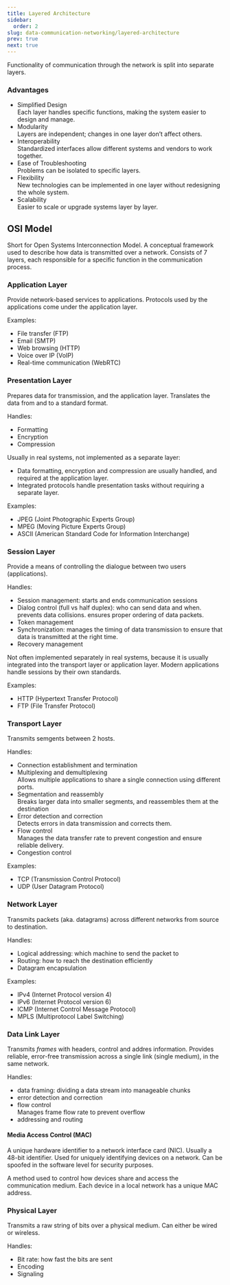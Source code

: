 ```yaml
---
title: Layered Architecture
sidebar:
  order: 2
slug: data-communication-networking/layered-architecture
prev: true
next: true
---
```


Functionality of communication through the network is split into separate layers.

### Advantages

- Simplified Design  
  Each layer handles specific functions, making the system easier to design and manage.
- Modularity  
  Layers are independent; changes in one layer don’t affect others.
- Interoperability  
  Standardized interfaces allow different systems and vendors to work together.
- Ease of Troubleshooting  
  Problems can be isolated to specific layers.
- Flexibility  
  New technologies can be implemented in one layer without redesigning the whole system.
- Scalability  
  Easier to scale or upgrade systems layer by layer.

## OSI Model

Short for Open Systems Interconnection Model. A conceptual framework used to describe how data is transmitted over a network. Consists of 7 layers, each responsible for a specific function in the communication process.

### Application Layer

Provide network-based services to applications. Protocols used by the applications come under the application layer.

Examples:
- File transfer (FTP)
- Email (SMTP)
- Web browsing (HTTP)
- Voice over IP (VoIP)
- Real-time communication (WebRTC)

### Presentation Layer
Prepares data for transmission, and the application layer. Translates the data from and to a standard format.

Handles:
- Formatting
- Encryption
- Compression

Usually in real systems, not implemented as a separate layer:
- Data formatting, encryption and compression are usually handled, and required at the application layer.
- Integrated protocols handle presentation tasks without requiring a separate layer.

Examples:
- JPEG (Joint Photographic Experts Group)
- MPEG (Moving Picture Experts Group)
- ASCII (American Standard Code for Information Interchange)

### Session Layer

Provide a means of controlling the dialogue between two users (applications).

Handles:
- Session management: starts and ends communication sessions
- Dialog control (full vs half duplex): who can send data and when. prevents data collisions. ensures proper ordering of data packets.
- Token management
- Synchronization: manages the timing of data transmission to ensure that data is transmitted at the right time.
- Recovery management

Not often implemented separately in real systems, because it is usually integrated into the transport layer or application layer. Modern applications handle sessions by their own standards.

Examples:
- HTTP (Hypertext Transfer Protocol)
- FTP (File Transfer Protocol)

### Transport Layer

Transmits semgents between 2 hosts.

Handles:
- Connection establishment and termination
- Multiplexing and demultiplexing   
  Allows multiple applications to share a single connection using different ports.
- Segmentation and reassembly   
  Breaks larger data into smaller segments, and reassembles them at the destination
- Error detection and correction   
  Detects errors in data transmission and corrects them.
- Flow control   
  Manages the data transfer rate to prevent congestion and ensure reliable delivery.
- Congestion control

Examples:
- TCP (Transmission Control Protocol)
- UDP (User Datagram Protocol)

### Network Layer

Transmits packets (aka. datagrams) across different networks from source to destination.

Handles:

- Logical addressing: which machine to send the packet to
- Routing: how to reach the destination efficiently
- Datagram encapsulation

Examples:
- IPv4 (Internet Protocol version 4)
- IPv6 (Internet Protocol version 6)
- ICMP (Internet Control Message Protocol)
- MPLS (Multiprotocol Label Switching)

### Data Link Layer

Transmits _frames_ with headers, control and addres information. Provides reliable, error-free transmission across a single link (single medium), in the same network.

Handles:

- data framing: dividing a data stream into manageable chunks
- error detection and correction
- flow control   
  Manages frame flow rate to prevent overflow
- addressing and routing

#### Media Access Control (MAC)

A unique hardware identifier to a network interface card (NIC). Usually a 48-bit identifier. Used for uniquely identifying devices on a network. Can be spoofed in the software level for security purposes.

A method used to control how devices share and access the communication medium. Each device in a local network has a unique MAC address.

### Physical Layer

Transmits a raw string of bits over a physical medium. Can either be wired or wireless.

Handles:
- Bit rate: how fast the bits are sent
- Encoding
- Signaling
